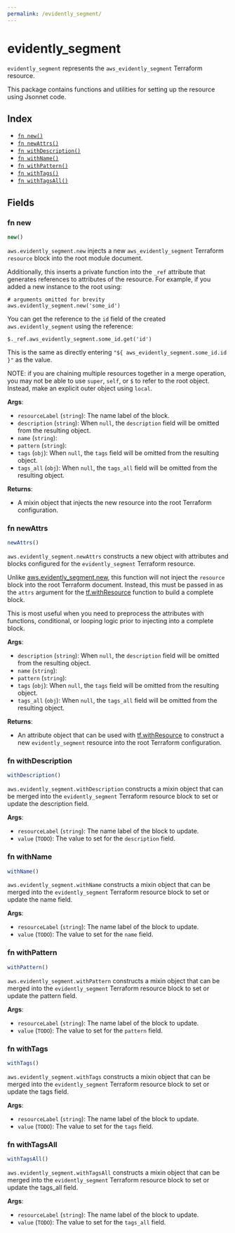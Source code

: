 ```yaml
---
permalink: /evidently_segment/
---
```


# evidently_segment

`evidently_segment` represents the `aws_evidently_segment` Terraform resource.



This package contains functions and utilities for setting up the resource using Jsonnet code.


## Index

* [`fn new()`](#fn-new)
* [`fn newAttrs()`](#fn-newattrs)
* [`fn withDescription()`](#fn-withdescription)
* [`fn withName()`](#fn-withname)
* [`fn withPattern()`](#fn-withpattern)
* [`fn withTags()`](#fn-withtags)
* [`fn withTagsAll()`](#fn-withtagsall)

## Fields

### fn new

```ts
new()
```


`aws.evidently_segment.new` injects a new `aws_evidently_segment` Terraform `resource`
block into the root module document.

Additionally, this inserts a private function into the `_ref` attribute that generates references to attributes of the
resource. For example, if you added a new instance to the root using:

    # arguments omitted for brevity
    aws.evidently_segment.new('some_id')

You can get the reference to the `id` field of the created `aws.evidently_segment` using the reference:

    $._ref.aws_evidently_segment.some_id.get('id')

This is the same as directly entering `"${ aws_evidently_segment.some_id.id }"` as the value.

NOTE: if you are chaining multiple resources together in a merge operation, you may not be able to use `super`, `self`,
or `$` to refer to the root object. Instead, make an explicit outer object using `local`.

**Args**:
  - `resourceLabel` (`string`): The name label of the block.
  - `description` (`string`):  When `null`, the `description` field will be omitted from the resulting object.
  - `name` (`string`): 
  - `pattern` (`string`): 
  - `tags` (`obj`):  When `null`, the `tags` field will be omitted from the resulting object.
  - `tags_all` (`obj`):  When `null`, the `tags_all` field will be omitted from the resulting object.

**Returns**:
- A mixin object that injects the new resource into the root Terraform configuration.


### fn newAttrs

```ts
newAttrs()
```


`aws.evidently_segment.newAttrs` constructs a new object with attributes and blocks configured for the `evidently_segment`
Terraform resource.

Unlike [aws.evidently_segment.new](#fn-evidentlysegmentnew), this function will not inject the `resource`
block into the root Terraform document. Instead, this must be passed in as the `attrs` argument for the
[tf.withResource](https://github.com/tf-libsonnet/core/tree/main/docs#fn-withresource) function to build a complete block.

This is most useful when you need to preprocess the attributes with functions, conditional, or looping logic prior to
injecting into a complete block.

**Args**:
  - `description` (`string`):  When `null`, the `description` field will be omitted from the resulting object.
  - `name` (`string`): 
  - `pattern` (`string`): 
  - `tags` (`obj`):  When `null`, the `tags` field will be omitted from the resulting object.
  - `tags_all` (`obj`):  When `null`, the `tags_all` field will be omitted from the resulting object.

**Returns**:
  - An attribute object that can be used with [tf.withResource](https://github.com/tf-libsonnet/core/tree/main/docs#fn-withresource) to construct a new `evidently_segment` resource into the root Terraform configuration.


### fn withDescription

```ts
withDescription()
```

`aws.evidently_segment.withDescription` constructs a mixin object that can be merged into the `evidently_segment`
Terraform resource block to set or update the description field.



**Args**:
  - `resourceLabel` (`string`): The name label of the block to update.
  - `value` (`TODO`): The value to set for the `description` field.


### fn withName

```ts
withName()
```

`aws.evidently_segment.withName` constructs a mixin object that can be merged into the `evidently_segment`
Terraform resource block to set or update the name field.



**Args**:
  - `resourceLabel` (`string`): The name label of the block to update.
  - `value` (`TODO`): The value to set for the `name` field.


### fn withPattern

```ts
withPattern()
```

`aws.evidently_segment.withPattern` constructs a mixin object that can be merged into the `evidently_segment`
Terraform resource block to set or update the pattern field.



**Args**:
  - `resourceLabel` (`string`): The name label of the block to update.
  - `value` (`TODO`): The value to set for the `pattern` field.


### fn withTags

```ts
withTags()
```

`aws.evidently_segment.withTags` constructs a mixin object that can be merged into the `evidently_segment`
Terraform resource block to set or update the tags field.



**Args**:
  - `resourceLabel` (`string`): The name label of the block to update.
  - `value` (`TODO`): The value to set for the `tags` field.


### fn withTagsAll

```ts
withTagsAll()
```

`aws.evidently_segment.withTagsAll` constructs a mixin object that can be merged into the `evidently_segment`
Terraform resource block to set or update the tags_all field.



**Args**:
  - `resourceLabel` (`string`): The name label of the block to update.
  - `value` (`TODO`): The value to set for the `tags_all` field.
